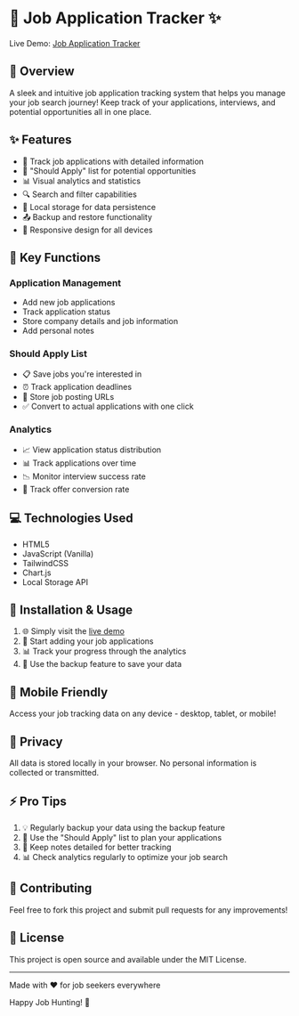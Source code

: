 # 🎯 Job Application Tracker ✨

Live Demo: [Job Application Tracker](https://67360996d49d51a3d0db37d7--job-application-trackerai.netlify.app/)

## 🌟 Overview

A sleek and intuitive job application tracking system that helps you manage your job search journey! Keep track of your applications, interviews, and potential opportunities all in one place.

## ✨ Features

- 📝 Track job applications with detailed information
- 🎯 "Should Apply" list for potential opportunities
- 📊 Visual analytics and statistics
- 🔍 Search and filter capabilities
- 💾 Local storage for data persistence
- 📤 Backup and restore functionality
- 📱 Responsive design for all devices

## 🚀 Key Functions

### Application Management
- Add new job applications
- Track application status
- Store company details and job information
- Add personal notes

### Should Apply List
- 📋 Save jobs you're interested in
- ⏰ Track application deadlines
- 🔗 Store job posting URLs
- ✅ Convert to actual applications with one click

### Analytics
- 📈 View application status distribution
- 📊 Track applications over time
- 📉 Monitor interview success rate
- 🎯 Track offer conversion rate

## 💻 Technologies Used

- HTML5
- JavaScript (Vanilla)
- TailwindCSS
- Chart.js
- Local Storage API

## 🔧 Installation & Usage

1. 🌐 Simply visit the [live demo](https://67360996d49d51a3d0db37d7--job-application-trackerai.netlify.app/)
2. 📝 Start adding your job applications
3. 📊 Track your progress through the analytics
4. 💾 Use the backup feature to save your data

## 📱 Mobile Friendly

Access your job tracking data on any device - desktop, tablet, or mobile!

## 🔐 Privacy

All data is stored locally in your browser. No personal information is collected or transmitted.

## ⚡ Pro Tips

1. 💡 Regularly backup your data using the backup feature
2. 📌 Use the "Should Apply" list to plan your applications
3. 📝 Keep notes detailed for better tracking
4. 📊 Check analytics regularly to optimize your job search

## 🤝 Contributing

Feel free to fork this project and submit pull requests for any improvements!

## 📄 License

This project is open source and available under the MIT License.

---
Made with ❤️ for job seekers everywhere

Happy Job Hunting! 🎉
